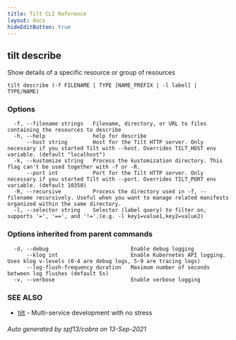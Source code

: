```yaml
---
title: Tilt CLI Reference
layout: docs
hideEditButton: true
---
```

## tilt describe

Show details of a specific resource or group of resources

```
tilt describe (-f FILENAME | TYPE [NAME_PREFIX | -l label] | TYPE/NAME)
```

### Options

```
  -f, --filename strings   Filename, directory, or URL to files containing the resources to describe
  -h, --help               help for describe
      --host string        Host for the Tilt HTTP server. Only necessary if you started Tilt with --host. Overrides TILT_HOST env variable. (default "localhost")
  -k, --kustomize string   Process the kustomization directory. This flag can't be used together with -f or -R.
      --port int           Port for the Tilt HTTP server. Only necessary if you started Tilt with --port. Overrides TILT_PORT env variable. (default 10350)
  -R, --recursive          Process the directory used in -f, --filename recursively. Useful when you want to manage related manifests organized within the same directory.
  -l, --selector string    Selector (label query) to filter on, supports '=', '==', and '!='.(e.g. -l key1=value1,key2=value2)
```

### Options inherited from parent commands

```
  -d, --debug                          Enable debug logging
      --klog int                       Enable Kubernetes API logging. Uses klog v-levels (0-4 are debug logs, 5-9 are tracing logs)
      --log-flush-frequency duration   Maximum number of seconds between log flushes (default 5s)
  -v, --verbose                        Enable verbose logging
```

### SEE ALSO

* [tilt](tilt.html)	 - Multi-service development with no stress

###### Auto generated by spf13/cobra on 13-Sep-2021
